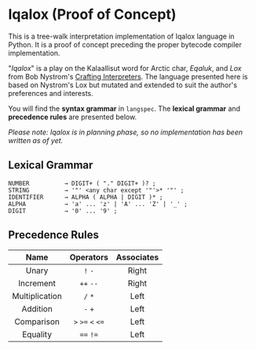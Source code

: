 # Iqalox (Proof of Concept) #

This is a tree-walk interpretation implementation of Iqalox language in Python. It is a proof of concept preceding the
proper bytecode compiler implementation.

"*Iqalox*" is a play on the Kalaallisut word for Arctic char, *Eqaluk*, and *Lox* from Bob Nystrom's
[Crafting Interpreters](http://craftinginterpreters.com/). The language presented here is based on Nystrom's Lox
but mutated and extended to suit the author's preferences and interests.

You will find the **syntax grammar** in `langspec`. The **lexical grammar** and **precedence rules** are presented below.

_Please note: Iqalox is in planning phase, so no implementation has been written as of yet._

## Lexical Grammar ##

    NUMBER          → DIGIT+ ( "." DIGIT+ )? ;
    STRING          → '"' <any char except '"'>* '"' ;
    IDENTIFIER      → ALPHA ( ALPHA | DIGIT )* ;
    ALPHA           → 'a' ... 'z' | 'A' ... 'Z' | '_' ;
    DIGIT           → '0' ... '9' ;
    

## Precedence Rules ##

|      Name      |       Operators       | Associates |
|:--------------:|:---------------------:|:----------:|
|     Unary      |        `!` `-`        |   Right    |
|   Increment    |       `++` `--`       |   Right    |
| Multiplication |        `/` `*`        |    Left    |
|    Addition    |        `-` `+`        |    Left    |
|   Comparison   |   `>` `>=` `<` `<=`   |    Left    |
|    Equality    |       `==` `!=`       |    Left    |
